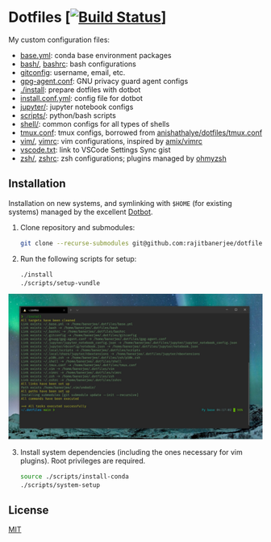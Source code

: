 # Dotfiles \[[![Build Status](https://travis-ci.com/rajitbanerjee/dotfiles.svg?branch=master)](https://travis-ci.com/rajitbanerjee/dotfiles)]

My custom configuration files:

-   [base.yml](./base.yml): conda base environment packages
-   [bash/](./bash/), [bashrc](./bashrc): bash configurations
-   [gitconfig](./gitconfig): username, email, etc.
-   [gpg-agent.conf](./gpg-agent.conf): GNU privacy guard agent configs
-   [./install](./install): prepare dotfiles with dotbot
-   [install.conf.yml](./install.conf.yml): config file for dotbot
-   [jupyter/](./jupyter/): jupyter notebook configs 
-   [scripts/][scripts]: python/bash scripts
-   [shell/](./shell/): common configs for all types of shells
-   [tmux.conf](./tmux.conf): tmux configs, borrowed from [anishathalye/dotfiles/tmux.conf][anish]
-   [vim/](./vim/), [vimrc](./vimrc): vim configurations, inspired by [amix/vimrc][amix]
-   [vscode.txt](./vscode.txt): link to VSCode Settings Sync gist
-   [zsh/](./zsh/), [zshrc](./zshrc): zsh configurations; plugins managed by [ohmyzsh][ohmyzsh]

## Installation

Installation on new systems, and symlinking with `$HOME` (for existing systems) managed by the excellent [Dotbot][dotbot].

1.  Clone repository and submodules:

    ```bash
    git clone --recurse-submodules git@github.com:rajitbanerjee/dotfiles $HOME/.dotfiles
    ```

2.  Run the following scripts for setup:

    ```bash
    ./install
    ./scripts/setup-vundle
    ```

<img src='./screenshot.jpg'>

3.  Install system dependencies (including the ones necessary for vim plugins). Root privileges are required.

    ```bash
    source ./scripts/install-conda
    ./scripts/system-setup
    ```

## License

[MIT][license]

[scripts]: https://github.com/rajitbanerjee/scripts

[amix]: https://github.com/amix/vimrc

[anish]: https://github.com/anishathalye/dotfiles/blob/master/tmux.conf

[dotbot]: https://github.com/anishathalye/dotbot

[ohmyzsh]: https://github.com/ohmyzsh/ohmyzsh

[license]: LICENSE
